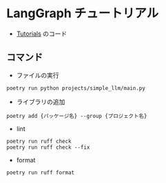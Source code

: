 # LangGraph チュートリアル

- [Tutorials](https://langchain-ai.github.io/langgraph/tutorials/) のコード

## コマンド

- ファイルの実行

```
poetry run python projects/simple_llm/main.py
```

- ライブラリの追加

```
poetry add {パッケージ名} --group {プロジェクト名}
```

- lint

```
poetry run ruff check
poetry run ruff check --fix
```

- format

```
poetry run ruff format
```
